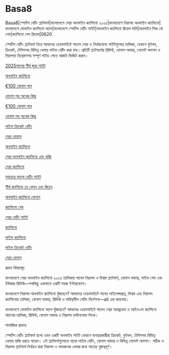 # Basa8
Basa8|স্পোর্টস বেটিং প্ল্যাটফর্ম|বাংলাদেশে সেরা অনলাইন ক্যাসিনো ২০২৫|বাংলাদেশে নিরাপদ অনলাইন ক্যাসিনো|বাংলাদেশে মোবাইল ক্যাসিনো অ্যাপ|বাংলাদেশে স্পোর্টস বেটিং সাইট|অনলাইন ক্যাসিনো রিয়েল মানি|অনলাইন সিক বো গেম|ক্যাসিনো গেম রিয়েল|0620

স্পোর্টস বেটিং প্ল্যাটফর্ম নিয়ে আমাদের ওয়েবসাইটে পাবেন সেরা ও নির্ভরযোগ্য সাইটগুলোর তালিকা, যেখানে ফুটবল, ক্রিকেট, টেনিসসহ বিভিন্ন খেলায় লাইভ বেটিং করা যায়। প্রতিটি প্ল্যাটফর্মের রিভিউ, বোনাস অফার, পেমেন্ট অপশন ও নিরাপত্তা বিশ্লেষণসহ সম্পূর্ণ গাইড পেতে আজই ভিজিট করুন।

<a href="https://basa8now.com/">2025সালের শীর্ষ জুয়া সাইট</a>

<a href="https://basa8now.net/">অনলাইন ক্যাসিনো </a>

<a href="https://basa8pro.com/">€100 বোনাস পান</a>

<a href="https://basa8pro.net/">বোনাস সহ অনেক কিছু</a>

<a href="https://basa8pro.com/">€100 বোনাস পান</a>

<a href="https://basa8pro.net/">বোনাস সহ অনেক কিছু</a>

<a href="https://basa8uk.com/">লাইভ ক্রিকেট বেটিং</a>

<a href="https://basa8uk.net/">সেরা বোনাস</a>

<a href="https://basa8hub.com/">অনলাইন ক্যাসিনো</a>

<a href="https://basa8hub.net/">সেরা অনলাইন ক্যাসিনো এবং বাজি</a>

<a href="https://basa8vip.com/">সেরা ক্যাসিনো</a>

<a href="https://basa8us.com/">সবচেয়ে ভালো বেটিং সাইট</a>

<a href="https://basa8us.net/">শীর্ষ ক্যাসিনো তে খেলুন এবং জিতুন</a>

<a href="https://basa8wap.com/">অনলাইন ক্যাসিনো বোনাস</a>

<a href="https://basa8pc.com/">ক্যাসিনো গেম</a>

<a href="https://basa8pc.net/">সেরা বেটিং সাইট</a>

<a href="https://basa8live.com/">ক্যাসিনো</a>

<a href="https://basa8live.net/">লাইভ ক্যাসিনো</a>

<a href="https://basa8uk.com/">লাইভ ক্রিকেট বেটিং</a>

<a href="https://basa8uk.net/">সেরা বোনাস</a>

প্রধান বিষয়বস্তু:

বাংলাদেশে সেরা অনলাইন ক্যাসিনো ২০২৫ তালিকায় পাবেন নিরাপদ ও বিশ্বস্ত প্ল্যাটফর্ম, বোনাস অফার, লাইভ গেম এবং ইউজার রিভিউ—সবকিছু একসাথে একটি সহজ ইন্টারফেসে।

বাংলাদেশে নিরাপদ অনলাইন ক্যাসিনো খুঁজছেন? আমাদের ওয়েবসাইটে পাবেন লাইসেন্সপ্রাপ্ত, বিশ্বস্ত এবং নিরাপদ ক্যাসিনোর তালিকা, বোনাস অফার, রিভিউ ও দায়িত্বশীল গেমিং নির্দেশনা—all এক জায়গায়।

বাংলাদেশে মোবাইল ক্যাসিনো অ্যাপ খুঁজছেন? আমাদের ওয়েবসাইটে পাবেন সেরা অ্যান্ড্রয়েড ও আইওএস ক্যাসিনো অ্যাপের তালিকা, রিভিউ, বোনাস অফার ও নিরাপদ ডাউনলোড লিংক।

সামাজিক প্রভাব:

স্পোর্টস বেটিং প্ল্যাটফর্ম হলো এমন একটি অনলাইন সাইট যেখানে ব্যবহারকারীরা ক্রিকেট, ফুটবল, টেনিসসহ বিভিন্ন খেলায় বাজি ধরতে পারেন। এই প্ল্যাটফর্মগুলোতে থাকে লাইভ বেটিং, বোনাস অফার ও বিভিন্ন পেমেন্ট অপশন। সঠিক ও নিরাপদ প্ল্যাটফর্ম নির্বাচন করা নিরাপদ ও লাভজনক খেলার জন্য অত্যন্ত গুরুত্বপূর্ণ।

